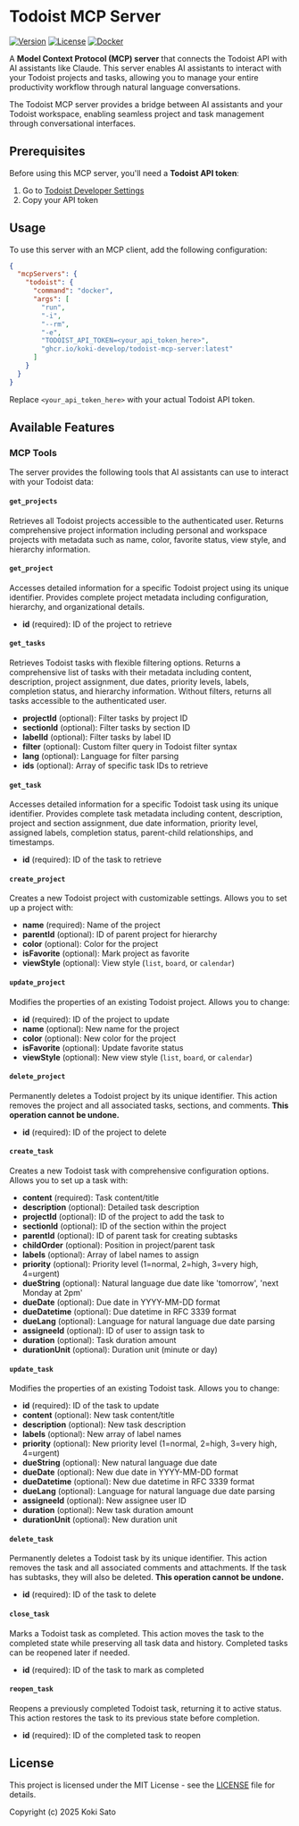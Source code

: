 # Todoist MCP Server

[![Version](https://img.shields.io/github/v/release/koki-develop/todoist-mcp-server)](https://github.com/koki-develop/todoist-mcp-server/releases/latest)
[![License](https://img.shields.io/github/license/koki-develop/todoist-mcp-server)](./LICENSE)
[![Docker](https://img.shields.io/badge/docker-ghcr.io-blue.svg)](https://github.com/koki-develop/todoist-mcp-server/pkgs/container/todoist-mcp-server)

A **Model Context Protocol (MCP) server** that connects the Todoist API with AI assistants like Claude. This server enables AI assistants to interact with your Todoist projects and tasks, allowing you to manage your entire productivity workflow through natural language conversations.

The Todoist MCP server provides a bridge between AI assistants and your Todoist workspace, enabling seamless project and task management through conversational interfaces.

## Prerequisites

Before using this MCP server, you'll need a **Todoist API token**:

1. Go to [Todoist Developer Settings](https://app.todoist.com/app/settings/integrations/developer)
2. Copy your API token

## Usage

To use this server with an MCP client, add the following configuration:

```json
{
  "mcpServers": {
    "todoist": {
      "command": "docker",
      "args": [
        "run",
        "-i",
        "--rm",
        "-e",
        "TODOIST_API_TOKEN=<your_api_token_here>",
        "ghcr.io/koki-develop/todoist-mcp-server:latest"
      ]
    }
  }
}
```

Replace `<your_api_token_here>` with your actual Todoist API token.

## Available Features

### MCP Tools

The server provides the following tools that AI assistants can use to interact with your Todoist data:

#### `get_projects`
Retrieves all Todoist projects accessible to the authenticated user. Returns comprehensive project information including personal and workspace projects with metadata such as name, color, favorite status, view style, and hierarchy information.

#### `get_project`
Accesses detailed information for a specific Todoist project using its unique identifier. Provides complete project metadata including configuration, hierarchy, and organizational details.
- **id** (required): ID of the project to retrieve

#### `get_tasks`
Retrieves Todoist tasks with flexible filtering options. Returns a comprehensive list of tasks with their metadata including content, description, project assignment, due dates, priority levels, labels, completion status, and hierarchy information. Without filters, returns all tasks accessible to the authenticated user.
- **projectId** (optional): Filter tasks by project ID
- **sectionId** (optional): Filter tasks by section ID
- **labelId** (optional): Filter tasks by label ID
- **filter** (optional): Custom filter query in Todoist filter syntax
- **lang** (optional): Language for filter parsing
- **ids** (optional): Array of specific task IDs to retrieve

#### `get_task`
Accesses detailed information for a specific Todoist task using its unique identifier. Provides complete task metadata including content, description, project and section assignment, due date information, priority level, assigned labels, completion status, parent-child relationships, and timestamps.
- **id** (required): ID of the task to retrieve

#### `create_project`
Creates a new Todoist project with customizable settings. Allows you to set up a project with:
- **name** (required): Name of the project
- **parentId** (optional): ID of parent project for hierarchy
- **color** (optional): Color for the project
- **isFavorite** (optional): Mark project as favorite
- **viewStyle** (optional): View style (`list`, `board`, or `calendar`)

#### `update_project`
Modifies the properties of an existing Todoist project. Allows you to change:
- **id** (required): ID of the project to update
- **name** (optional): New name for the project
- **color** (optional): New color for the project
- **isFavorite** (optional): Update favorite status
- **viewStyle** (optional): New view style (`list`, `board`, or `calendar`)

#### `delete_project`
Permanently deletes a Todoist project by its unique identifier. This action removes the project and all associated tasks, sections, and comments. **This operation cannot be undone.**
- **id** (required): ID of the project to delete

#### `create_task`
Creates a new Todoist task with comprehensive configuration options. Allows you to set up a task with:
- **content** (required): Task content/title
- **description** (optional): Detailed task description
- **projectId** (optional): ID of the project to add the task to
- **sectionId** (optional): ID of the section within the project
- **parentId** (optional): ID of parent task for creating subtasks
- **childOrder** (optional): Position in project/parent task
- **labels** (optional): Array of label names to assign
- **priority** (optional): Priority level (1=normal, 2=high, 3=very high, 4=urgent)
- **dueString** (optional): Natural language due date like 'tomorrow', 'next Monday at 2pm'
- **dueDate** (optional): Due date in YYYY-MM-DD format
- **dueDatetime** (optional): Due datetime in RFC 3339 format
- **dueLang** (optional): Language for natural language due date parsing
- **assigneeId** (optional): ID of user to assign task to
- **duration** (optional): Task duration amount
- **durationUnit** (optional): Duration unit (minute or day)

#### `update_task`
Modifies the properties of an existing Todoist task. Allows you to change:
- **id** (required): ID of the task to update
- **content** (optional): New task content/title
- **description** (optional): New task description
- **labels** (optional): New array of label names
- **priority** (optional): New priority level (1=normal, 2=high, 3=very high, 4=urgent)
- **dueString** (optional): New natural language due date
- **dueDate** (optional): New due date in YYYY-MM-DD format
- **dueDatetime** (optional): New due datetime in RFC 3339 format
- **dueLang** (optional): Language for natural language due date parsing
- **assigneeId** (optional): New assignee user ID
- **duration** (optional): New task duration amount
- **durationUnit** (optional): New duration unit

#### `delete_task`
Permanently deletes a Todoist task by its unique identifier. This action removes the task and all associated comments and attachments. If the task has subtasks, they will also be deleted. **This operation cannot be undone.**
- **id** (required): ID of the task to delete

#### `close_task`
Marks a Todoist task as completed. This action moves the task to the completed state while preserving all task data and history. Completed tasks can be reopened later if needed.
- **id** (required): ID of the task to mark as completed

#### `reopen_task`
Reopens a previously completed Todoist task, returning it to active status. This action restores the task to its previous state before completion.
- **id** (required): ID of the completed task to reopen

## License

This project is licensed under the MIT License - see the [LICENSE](./LICENSE) file for details.

Copyright (c) 2025 Koki Sato